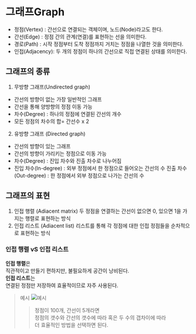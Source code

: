 # 그래프Graph

- 정점(Vertex) : 간선으로 연결되는 객체이며, 노드(Node)라고도 한다.
- 간선(Edge) : 정점 간의 관계(연결)를 표현하는 선을 의미한다.
- 경로(Path) : 시작 정점부터 도착 정점까지 거치는 정점을 나열한 것을 의미한다.
- 인접(Adjacency): 두 개의 정점이 하나의 간선으로 직접 연결된 상태를 의미한다.

## 그래프의 종류

1. 무방향 그래프(Undirected graph)

- 간선의 방향이 없는 가장 일반적인 그래프
- 간선을 통해 양방향의 정점 이동 가능
- 차수(Degree) : 하나의 정점에 연결된 간선의 개수
- 모든 정점의 차수의 합= 간선수 x 2

2. 유방향 그래프 (Directed graph)

- 간선의 방향이 있는 그래프
- 간선의 방향이 가리키는 정점으로 이동 가능
- 차수(Degree) : 진입 차수와 진출 차수로 나누어짐
- 진입 차수(In-degree) : 외부 정점에서 한 정점으로 들어오는 간선의 수 진출 차수(Out-degree) : 한 정점에서 외부 정점으로 나가는 간선의 수

## 그래프의 표현

1. 인접 행렬 (Adiacent matrix)
   두 정점을 연결하는 간선이 없으면 0, 있으면 1을 가지는 행렬로 표현하는 방식
2. 인접 리스트 (Adiacent list)
   리스트를 통해 각 정점에 대한 인접 정점들을 순차적으로 표현하는 방식

### 인접 행렬 vS 인접 리스트

**인접 행렬**은\
직관적이고 만들기 편하지만, 불필요하게 공간이 낭비된다.\
**인접 리스트**는\
연결된 정점만 저장하여 효율적이므로 자주 사용된다.

> 예시
> ![예시](/02.02/%EA%B7%B8%EB%9E%98%ED%94%84.png)
>
> > 정점이 100개, 간선이 5개라면\
> > 정점의 갯수와 간선의 갯수에 따라 혹은 두 수의 갭차이에 따라</br> 더 효율적인 방법을 선택하면 된다.
